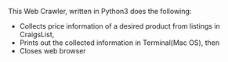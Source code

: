 This Web Crawler, written in Python3 does the following:
- Collects price information of a desired product from listings in CraigsList,
- Prints out the collected information in Terminal(Mac OS), then
- Closes web browser
